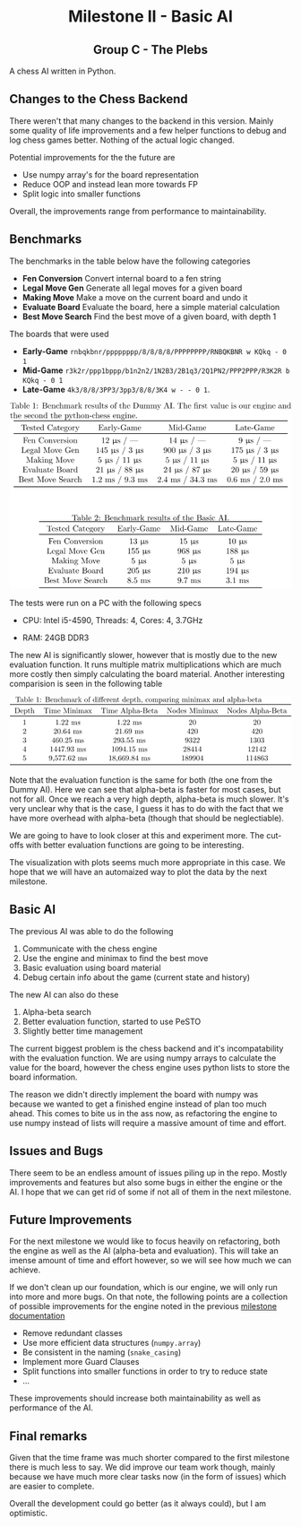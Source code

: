 # <center>Milestone II - Basic AI</center>

## <center>Group C - The Plebs</center>

A chess AI written in Python.

## Changes to the Chess Backend

There weren't that many changes to the backend in this
version. Mainly some quality of life improvements and
a few helper functions to debug and log chess games
better. Nothing of the actual logic changed.

Potential improvements for the the future are

- Use numpy array's for the board representation
- Reduce OOP and instead lean more towards FP
- Split logic into smaller functions

Overall, the improvements range from performance
to maintainability.

## Benchmarks

The benchmarks in the table below have the following categories

- **Fen Conversion** Convert internal board to a fen string
- **Legal Move Gen** Generate all legal moves for a given board
- **Making Move** Make a move on the current board and undo it
- **Evaluate Board** Evaluate the board, here a simple material calculation
- **Best Move Search** Find the best move of a given board, with depth 1

The boards that were used

- **Early-Game** 
  `rnbqkbnr/pppppppp/8/8/8/8/PPPPPPPP/RNBQKBNR w KQkq - 0 1`
- **Mid-Game**
  `r3k2r/ppp1bppp/b1n2n2/1N2B3/2B1q3/2Q1PN2/PPP2PPP/R3K2R b KQkq - 0 1`
- **Late-Game**
  `4k3/8/8/3PP3/3pp3/8/8/3K4 w - - 0 1`.

<p align="center">
  <img src="benchmark-tables.svg" alt="Tables SVG Image">
</p>

The tests were run on a PC with the following specs

- CPU: Intel i5-4590, Threads: 4, Cores: 4, 3.7GHz

- RAM: 24GB DDR3

The new AI is significantly slower, however that is mostly due
to the new evaluation function. It runs multiple matrix
multiplications which are much more costly then simply
calculating the board material. Another interesting
comparision is seen in the following table

<p align="center">
  <img src="benchmark-depths-table.svg" alt="Depth Table SVG Image">
</p>

Note that the evaluation function is the same for both
(the one from the Dummy AI). Here we can see that alpha-beta is
faster for most cases, but not for all. Once we reach
a very high depth, alpha-beta is much slower.
It's very unclear why that is the case, I guess it
has to do with the fact that we have more overhead
with alpha-beta (though that should be neglectiable).

We are going to have to look closer at this and experiment
more. The cut-offs with better evaluation functions
are going to be interesting.

The visualization with plots seems much more appropriate
in this case. We hope that we will have an automaized way
to plot the data by the next milestone.

## Basic AI

The previous AI was able to do the following

1. Communicate with the chess engine
1. Use the engine and minimax to find the best move
1. Basic evaluation using board material
1. Debug certain info about the game (current state and history)

The new AI can also do these

1. Alpha-beta search
1. Better evaluation function, started to use PeSTO
1. Slightly better time management

The current biggest problem is the chess backend and it's
incompatability with the evaluation function.
We are using numpy arrays to calculate the value for the
board, however the chess engine uses python lists to store
the board information.

The reason we didn't directly implement the board with numpy
was because we wanted to get a finished engine instead of
plan too much ahead. This comes to bite us in the ass now,
as refactoring the engine to use numpy instead of lists
will require a massive amount of time and effort.

## Issues and Bugs

There seem to be an endless amount of issues piling up
in the repo. Mostly improvements and features but also
some bugs in either the engine or the AI. I hope that we
can get rid of some if not all of them in the next milestone.

## Future Improvements

For the next milestone we would like to focus heavily on
refactoring, both the engine as well as the AI
(alpha-beta and evaluation). This will take an imense
amount of time and effort however, so we will see how
much we can achieve.

If we don't clean up our foundation,
which is our engine, we will only run into more and
more bugs. On that note, the following points are a
collection of possible improvements for the engine
noted in the previous
[milestone documentation]("../one/README.md")

- Remove redundant classes
- Use more efficient data structures (`numpy.array`)
- Be consistent in the naming (`snake_casing`)
- Implement more Guard Clauses
- Split functions into smaller functions in order to try to reduce state
- ...

These improvements should increase both
maintainability as well as performance of the AI.

## Final remarks

Given that the time frame was much shorter compared to the
first milestone there is much less to say. We did improve our
team work though, mainly because we have much more clear
tasks now (in the form of issues) which are easier to
complete.

Overall the development could go better (as it always could),
but I am optimistic.
